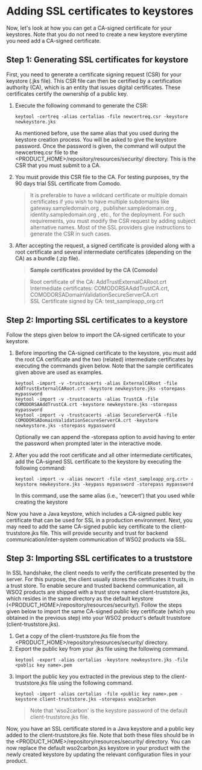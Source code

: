 # Adding SSL certificates to keystores

Now, let's look at how you can get a CA-signed certificate for your keystores. Note that you do not need to create a new keystore everytime you need add a CA-signed certificate.

## Step 1: Generating SSL certificates for keystore

First, you need to generate a certificate signing request (CSR) for your keystore (.jks file). This CSR file can then be certified by a certification authority (CA), which is an entity that issues digital certificates. These certificates certify the ownership of a public key.

1. Execute the following command to generate the CSR:
    ```
    keytool -certreq -alias certalias -file newcertreq.csr -keystore newkeystore.jks
    ```
    As mentioned before, use the same alias that you used during the keystore creation process. You will be asked to give the keystore password. Once the password is given, the command will output the newcertreq.csr file to the <PRODUCT_HOME>/repository/resources/security/ directory. This is the CSR that you must submit to a CA.

2. You must provide this CSR file to the CA. For testing purposes, try the 90 days trial SSL certificate from Comodo.

    >It is preferable to have a wildcard certificate or multiple domain certificates if you wish to have multiple subdomains like gateway.sampledomain.org , publisher.sampledomain.org , identity.sampledomain.org , etc., for the deployment. For such requirements, you must modify the CSR request by adding subject alternative names. Most of the SSL providers give instructions to generate the CSR in such cases.

3. After accepting the request, a signed certificate is provided along with a root certificate and several intermediate certificates (depending on the CA) as a bundle (.zip file).

    > **Sample certificates provided by the CA (Comodo)**

    >Root certificate of the CA: AddTrustExternalCARoot.crt  
    >Intermediate certificates:  COMODORSAAddTrustCA.crt, COMODORSADomainValidationSecureServerCA.crt  
    >SSL Certificate signed by CA: test_sampleapp_org.crt

## Step 2: Importing SSL certificates to a keystore

Follow the steps given below to import the CA-signed certificate to your keystore.

1. Before importing the CA-signed certificate to the keystore, you must add the root CA certificate and the two (related) intermediate certificates by executing the commands given below. Note that the sample certificates given above are used as examples.
    ```
    keytool -import -v -trustcacerts -alias ExternalCARoot -file AddTrustExternalCARoot.crt -keystore newkeystore.jks -storepass mypassword
    keytool -import -v -trustcacerts -alias TrustCA -file COMODORSAAddTrustCA.crt -keystore newkeystore.jks -storepass mypassword
    keytool -import -v -trustcacerts -alias SecureServerCA -file COMODORSADomainValidationSecureServerCA.crt -keystore newkeystore.jks -storepass mypassword
    ```
    Optionally we can append the -storepass <keystore password> option to avoid having to enter the password when prompted later in the interactive mode.

2. After you add the root certificate and all other intermediate certificates, add the CA-signed SSL certificate to the keystore by executing the following command:
    ```
    keytool -import -v -alias newcert -file <test_sampleapp_org.crt> -keystore newkeystore.jks -keypass mypassword -storepass mypassword
    ```
    In this command, use the same alias (i.e., 'newcert') that you used while creating the keystore

Now you have a Java keystore, which includes a CA-signed public key certificate that can be used for SSL in a production environment. Next, you may need to add the same CA-signed public key certificate to the client-truststore.jks file. This will provide security and trust for backend communication/inter-system communication of WSO2 products via SSL.

## Step 3: Importing SSL certificates to a truststore
In SSL handshake, the client needs to verify the certificate presented by the server. For this purpose, the client usually stores the certificates it trusts, in a trust store. To enable secure and trusted backend communication, all WSO2 products are shipped with a trust store named client-truststore.jks, which resides in the same directory as the default keystore (<PRODUCT_HOME>/repository/resources/security/).
Follow the steps given below to import the same CA-signed public key certificate (which you obtained in the previous step) into your WSO2 product's default truststore (client-truststore.jks).

1. Get a copy of the client-truststore.jks file from the <PRODUCT_HOME>/repository/resources/security/ directory.
2. Export the public key from your .jks file using the following command.
    ```
    keytool -export -alias certalias -keystore newkeystore.jks -file <public key name>.pem
    ```
3. Import the public key you extracted in the previous step to the client-truststore.jks file using the following command.
    ```
    keytool -import -alias certalias -file <public key name>.pem -keystore client-truststore.jks -storepass wso2carbon
    ```
    > Note that 'wso2carbon' is the keystore password of the default client-truststore.jks file.

Now, you have an SSL certificate stored in a Java keystore and a public key added to the client-truststore.jks file. Note that both these files should be in the <PRODUCT_HOME>/repository/resources/security/ directory. You can now replace the default wso2carbon.jks keystore in your product with the newly created keystore by updating the relevant configuration files in your product.
